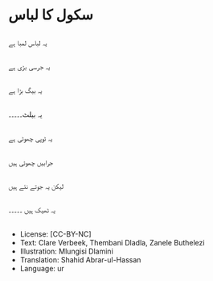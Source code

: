 # سکول کا لباس

##
یہ لباس لمبا ہے

##
یہ جرسی بڑی ہے

##
یہ بیگ بڑا ہے

##
یہ بیلٹ۔۔۔۔۔

##
یہ ٹوپی چھوٹی ہے

##
جرابیں چھوٹی ہیں

##
لیکن یہ جوتے نئے ہیں

##
یہ ٹھیک ہیں ۔۔۔۔۔

##
* License: [CC-BY-NC]
* Text: Clare Verbeek, Thembani Dladla, Zanele Buthelezi
* Illustration: Mlungisi Dlamini
* Translation: Shahid Abrar-ul-Hassan
* Language: ur
